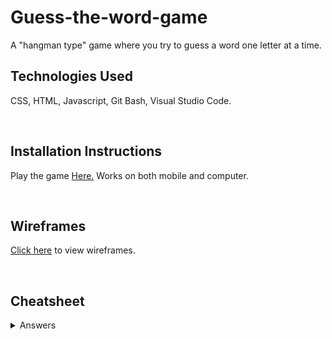 # Guess-the-word-game

A "hangman type" game where you try to guess a word one letter at a time.

## Technologies Used


CSS, HTML, Javascript, Git Bash, Visual Studio Code.

<br>

## Installation Instructions 


Play the game [Here.](https://grabberkaibutsu.github.io/Guess-the-word-game/) Works on both mobile and computer.

<br>

## Wireframes 


[Click here](https://media.git.generalassemb.ly/user/51620/files/f5dfe6d2-0fe9-44a3-9bca-0a7bc1b0be75) to view wireframes.

<br>

## Cheatsheet


<details>
  <summary>Answers</summary>

  ```
  deer, javascript, coding, mammals, case, county,  birthday, credit, strange, project,
sentence, else, winter, vital, butterfly, horror, mandela, skies, clear, movie, 
alternate, style, index, waffle, lemon, apple, pear, pair, meter, basket, studio, audio.
  ```
</details>

<br>